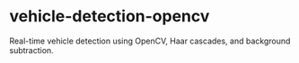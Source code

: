 # vehicle-detection-opencv
Real-time vehicle detection using OpenCV, Haar cascades, and background subtraction.
